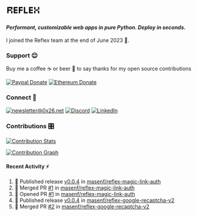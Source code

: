 ### [![Reflex](assets/reflex-white-bg.png)](https://github.com/reflex-dev/reflex)

#### _Performant, customizable web apps in pure Python. Deploy in seconds._

I joined the Reflex team at the end of June 2023 💪.

### Support 😌

Buy me a coffee ☕️ or beer 🍺 to say thanks for my open source contributions

[![Paypal Donate](https://img.shields.io/badge/PayPal-00457C?style=for-the-badge&logo=paypal&logoColor=white)](https://www.paypal.com/donate/?business=K7SKQ67XCPB78&no_recurring=0&item_name=Buy+me+a+coffee+%E2%98%95%EF%B8%8F+or+beer+%F0%9F%8D%BA+to+say+thanks+for+my+open+source+contributions&currency_code=USD)
[![Ethereum Donate](https://img.shields.io/badge/Ethereum-blue?logo=ethereum&labelColor=navy&style=flat-square)](https://etherscan.io/address/0x9c71dd020f575105F49AAF8CA9DC7Fd521C91edd)

### Connect 💬

[![newsletter@0x26.net](https://img.shields.io/badge/newsletter%400x26.net-blue?logo=maildotru&style=flat-square&labelColor=darkblue
)](mailto:newsletter@0x26.net?subject=Connect%20with%20@masenf&body=Hello%20👋,%20I'd%20like%20to%20join%20your%20mailing%20list.)
[![Discord](https://img.shields.io/badge/Discord-5865F2?style=for-the-badge&logo=discord&logoColor=white)](https://discordapp.com/users/1097061352452935730)
[![LinkedIn](https://img.shields.io/badge/LinkedIn-0077B5?style=for-the-badge&logo=linkedin&logoColor=white)](https://www.linkedin.com/in/masen-furer-445b05132)

### Contributions 🎛️

[![Contribution Stats](https://github-contribution-stats.vercel.app/api/?username=masenf)](https://github.com/LordDashMe/github-contribution-stats/)

[![Contribution Graph](https://github-readme-activity-graph.vercel.app/graph?username=masenf&theme=github)](https://github.com/Ashutosh00710/github-readme-activity-graph)

#### Recent Activity :zap:
<!--START_SECTION:activity-->
1. 🚀 Published release [v0.0.4](https://github.com/masenf/reflex-magic-link-auth/releases/tag/v0.0.4) in [masenf/reflex-magic-link-auth](https://github.com/masenf/reflex-magic-link-auth)
2. 🎉 Merged PR [#1](https://github.com/masenf/reflex-magic-link-auth/pull/1) in [masenf/reflex-magic-link-auth](https://github.com/masenf/reflex-magic-link-auth)
3. 💪 Opened PR [#1](https://github.com/masenf/reflex-magic-link-auth/pull/1) in [masenf/reflex-magic-link-auth](https://github.com/masenf/reflex-magic-link-auth)
4. 🚀 Published release [v0.0.4](https://github.com/masenf/reflex-google-recaptcha-v2/releases/tag/v0.0.4) in [masenf/reflex-google-recaptcha-v2](https://github.com/masenf/reflex-google-recaptcha-v2)
5. 🎉 Merged PR [#2](https://github.com/masenf/reflex-google-recaptcha-v2/pull/2) in [masenf/reflex-google-recaptcha-v2](https://github.com/masenf/reflex-google-recaptcha-v2)
<!--END_SECTION:activity-->


<!--
- 🌱 I’m currently learning ...
- 👯 I’m looking to collaborate on ...
- 🤔 I’m looking for help with ...
- 💬 Ask me about ...
- 📫 How to reach me: ...
- 😄 Pronouns: ...
- ⚡ Fun fact: ...
-->
